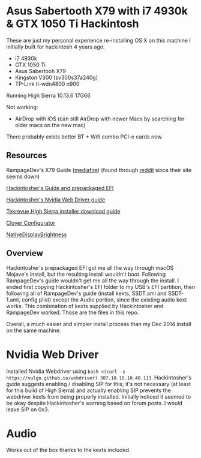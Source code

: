 # Asus Sabertooth X79 with i7 4930k & GTX 1050 Ti Hackintosh

These are just my personal experience re-installing OS X on this machine I initially built for hackintosh 4 years ago.

* i7 4930k
* GTX 1050 Ti
* Asus Sabertooh X79
* Kingston V300 (sv300s37a240g)
* TP-Link tl-wdn4800 n900

Running High Sierra 10.13.6 17G66

Not working:
* AirDrop with iOS (can still AirDrop with newer Macs by searching for older macs on the new mac)

There probably exists better BT + Wifi combo PCI-e cards now.

## Resources
RampageDev's X79 Guide ([mediafire](http://www.mediafire.com/file/pd6v64ym2s9fv6n/X79.dmg/file)) (found through [reddit](https://www.reddit.com/r/hackintosh/comments/9ga0r9/rampagedev_x79_dmg/) since their site seems down)

[Hackintosher's Guide and prepackaged EFI](https://hackintosher.com/guides/high-sierra-install-full-guide/)

[Hackintosher's Nvidia Web Driver guide](https://hackintosher.com/guides/properly-install-nvidia-drivers-high-sierra-10-13/)

[Tekrevue High Sierra installer download guide](https://www.tekrevue.com/tip/download-high-sierra-mojave/)

[Clover Configurator](https://mackie100projects.altervista.org/download-clover-configurator/)

[NativeDisplayBrightness](https://www.reddit.com/r/mac/comments/7wcecq/great_new_fork_of_native_display_brightness_with/)

## Overview
Hackintosher's prepackaged EFI got me all the way through macOS Mojave's install, but the resulting install wouldn't boot. Following RampageDev's guide wouldn't get me all the way through the install. I ended first copying Hackintosher's EFI folder to my USB's EFI partition, then following all of RampageDev's guide (install kexts, SSDT.aml and SSDT-1.aml, config.plist) except the Audio portion, since the existing audio kext works. This combination of kexts supplied by Hackintosher and RampageDev worked. Those are the files in this repo.

Overall, a much easier and simpler install process than my Dec 2014 install on the same machine.

# Nvidia Web Driver
Installed Nvidia Webdriver using `bash <(curl -s https://vulgo.github.io/webdriver) 387.10.10.10.40.113`. Hackintosher's guide suggests enabling / disabling SIP for this; it's not necessary (at least for this build of High Sierra) and actually enabling SIP prevents the webdriver kexts from being properly installed. Initially noticed it seemed to be okay despite Hackintosher's warning based on forum posts. I would leave SIP on 0x3.

# Audio
Works out of the box thanks to the kexts included.
